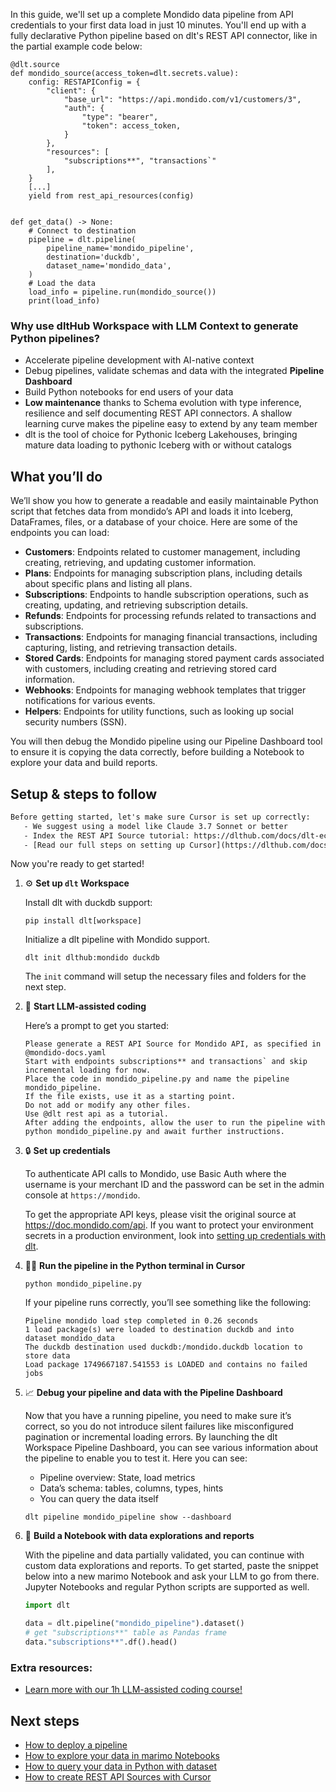 In this guide, we'll set up a complete Mondido data pipeline from API credentials to your first data load in just 10 minutes. You'll end up with a fully declarative Python pipeline based on dlt's REST API connector, like in the partial example code below:

```python-outcome
@dlt.source
def mondido_source(access_token=dlt.secrets.value):
    config: RESTAPIConfig = {
        "client": {
            "base_url": "https://api.mondido.com/v1/customers/3",
            "auth": {
                "type": "bearer",
                "token": access_token,
            }
        },
        "resources": [
            "subscriptions**", "transactions`"
        ],
    }
    [...]
    yield from rest_api_resources(config)


def get_data() -> None:
    # Connect to destination
    pipeline = dlt.pipeline(
        pipeline_name='mondido_pipeline',
        destination='duckdb',
        dataset_name='mondido_data', 
    )
    # Load the data
    load_info = pipeline.run(mondido_source())
    print(load_info) 
```

### Why use dltHub Workspace with LLM Context to generate Python pipelines?

- Accelerate pipeline development with AI-native context
- Debug pipelines, validate schemas and data with the integrated **Pipeline Dashboard**
- Build Python notebooks for end users of your data
- **Low maintenance** thanks to Schema evolution with type inference, resilience and self documenting REST API connectors. A shallow learning curve makes the pipeline easy to extend by any team member
- dlt is the tool of choice for Pythonic Iceberg Lakehouses, bringing mature data loading to pythonic Iceberg with or without catalogs

## What you’ll do

We’ll show you how to generate a readable and easily maintainable Python script that fetches data from mondido’s API and loads it into Iceberg, DataFrames, files, or a database of your choice. Here are some of the endpoints you can load:

- **Customers**: Endpoints related to customer management, including creating, retrieving, and updating customer information.
- **Plans**: Endpoints for managing subscription plans, including details about specific plans and listing all plans.
- **Subscriptions**: Endpoints to handle subscription operations, such as creating, updating, and retrieving subscription details.
- **Refunds**: Endpoints for processing refunds related to transactions and subscriptions.
- **Transactions**: Endpoints for managing financial transactions, including capturing, listing, and retrieving transaction details.
- **Stored Cards**: Endpoints for managing stored payment cards associated with customers, including creating and retrieving stored card information.
- **Webhooks**: Endpoints for managing webhook templates that trigger notifications for various events.
- **Helpers**: Endpoints for utility functions, such as looking up social security numbers (SSN).

You will then debug the Mondido pipeline using our Pipeline Dashboard tool to ensure it is copying the data correctly, before building a Notebook to explore your data and build reports.

## Setup & steps to follow

```default
Before getting started, let's make sure Cursor is set up correctly:
   - We suggest using a model like Claude 3.7 Sonnet or better
   - Index the REST API Source tutorial: https://dlthub.com/docs/dlt-ecosystem/verified-sources/rest_api/ and add it to context as **@dlt rest api**
   - [Read our full steps on setting up Cursor](https://dlthub.com/docs/dlt-ecosystem/llm-tooling/cursor-restapi#23-configuring-cursor-with-documentation)
```

Now you're ready to get started!

1. ⚙️ **Set up `dlt` Workspace**
    
    Install dlt with duckdb support:
    ```shell
    pip install dlt[workspace]
    ```

    Initialize a dlt pipeline with Mondido support.
    ```shell
    dlt init dlthub:mondido duckdb
    ```

    The `init` command will setup the necessary files and folders for the next step.
    
2. 🤠 **Start LLM-assisted coding**
    
    Here’s a prompt to get you started:
    
    ```prompt
    Please generate a REST API Source for Mondido API, as specified in @mondido-docs.yaml 
    Start with endpoints subscriptions** and transactions` and skip incremental loading for now. 
    Place the code in mondido_pipeline.py and name the pipeline mondido_pipeline. 
    If the file exists, use it as a starting point. 
    Do not add or modify any other files. 
    Use @dlt rest api as a tutorial. 
    After adding the endpoints, allow the user to run the pipeline with python mondido_pipeline.py and await further instructions.
    ```

    
3. 🔒 **Set up credentials** 
    
    To authenticate API calls to Mondido, use Basic Auth where the username is your merchant ID and the password can be set in the admin console at `https://mondido`.
    
    To get the appropriate API keys, please visit the original source at https://doc.mondido.com/api.
    If you want to protect your environment secrets in a production environment, look into [setting up credentials with dlt](https://dlthub.com/docs/walkthroughs/add_credentials).
    
4. 🏃‍♀️ **Run the pipeline in the Python terminal in Cursor**
    
    ```shell
    python mondido_pipeline.py
    ```
    
    If your pipeline runs correctly, you’ll see something like the following:
    
    ```shell
    Pipeline mondido load step completed in 0.26 seconds
    1 load package(s) were loaded to destination duckdb and into dataset mondido_data
    The duckdb destination used duckdb:/mondido.duckdb location to store data
    Load package 1749667187.541553 is LOADED and contains no failed jobs
    ```
    
5. 📈 **Debug your pipeline and data with the Pipeline Dashboard**

    Now that you have a running pipeline, you need to make sure it’s correct, so you do not introduce silent failures like misconfigured pagination or incremental loading errors. By launching the dlt Workspace Pipeline Dashboard, you can see various information about the pipeline to enable you to test it. Here you can see:
    - Pipeline overview: State, load metrics
    - Data’s schema: tables, columns, types, hints
    - You can query the data itself
    
    ```shell
    dlt pipeline mondido_pipeline show --dashboard
    ```
    
6. 🐍 **Build a Notebook with data explorations and reports**

    With the pipeline and data partially validated, you can continue with custom data explorations and reports. To get started, paste the snippet below into a new marimo Notebook and ask your LLM to go from there. Jupyter Notebooks and regular Python scripts are supported as well.

    
    ```python
    import dlt

   data = dlt.pipeline("mondido_pipeline").dataset()
   # get "subscriptions**" table as Pandas frame
   data."subscriptions**".df().head()
    ```

### Extra resources:

- [Learn more with our 1h LLM-assisted coding course!](https://www.youtube.com/watch?v=GGid70rnJuM)

## Next steps

- [How to deploy a pipeline](https://dlthub.com/docs/walkthroughs/deploy-a-pipeline)
- [How to explore your data in marimo Notebooks](https://dlthub.com/docs/general-usage/dataset-access/marimo)
- [How to query your data in Python with dataset](https://dlthub.com/docs/general-usage/dataset-access/dataset)
- [How to create REST API Sources with Cursor](https://dlthub.com/docs/dlt-ecosystem/llm-tooling/cursor-restapi)